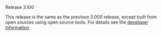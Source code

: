 Release 3.100

This release is the same as the previous 3.000 release, except built from open sources using open source tools. For details see the [developer information](developer.md).

